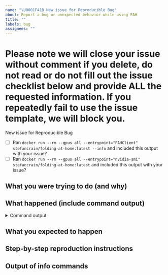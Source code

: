 ```yaml
---
name: "\U0001F41B New issue for Reproducible Bug"
about: Report a bug or unexpected behavior while using FAH
title: ""
labels: bug
assignees: ""
---
```


# Please note we will close your issue without comment if you delete, do not read or do not fill out the issue checklist below and provide ALL the requested information. If you repeatedly fail to use the issue template, we will block you.

New issue for Reproducible Bug

- [ ] Ran `docker run --rm --gpus all --entrypoint="FAHClient" stefancrain/folding-at-home:latest --info` and included this output with your issue?
- [ ] Ran `docker run --rm --gpus all --entrypoint="nvidia-smi" stefancrain/folding-at-home:latest` and included this output with your issue?

<!-- To help us debug your issue, please complete these sections: -->

## What you were trying to do (and why)

<!-- replace me -->

## What happened (include command output)

<!-- replace me -->

<details>
  <summary>Command output</summary>
  <pre>

  <!-- replace this with the command output -->

  </pre>
</details>

## What you expected to happen

<!-- replace me -->

## Step-by-step reproduction instructions

<!-- replace me -->

## Output of info commands

<pre>
<!-- replace me -->
</pre>
